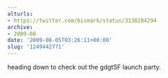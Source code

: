 ```yaml
---
alturls:
- https://twitter.com/bismark/status/3138284294
archive:
- 2009-08
date: '2009-08-05T03:26:11+00:00'
slug: '1249442771'
---
```


heading down to check out the gdgtSF launch party.

